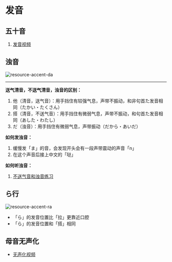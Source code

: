 # 发音

## 五十音

1. [发音视频](https://youtu.be/JHai9am2BQg?si=Feyh9bmJ3nwmSmkE)

## 浊音

![resource-accent-da](/resource-accent-da.svg)

---

**送气清音，不送气清音，浊音的区别：**

1. 他（清音，送气音）：用手挡住有较强气息，声带不振动，和非句首た发音相同（たかい・たくさん）
2. 搭（清音，不送气音）：用手挡住有微弱气息，声带不振动，和句首た发音相同（あした・わたし）
3. だ（浊音）：用手挡住有微弱气息，声带振动（だから・あいだ）

**如何发浊音：**

1. 缓慢发「ま」的音，会发现开头会有一段声带震动的声音「n」
2. 在这个声音后接上中文的「哒」

**如何听浊音：**

1. [不送气音和浊音练习](http://nihongo.hum.tmu.ac.jp/mic-j/VoAspNew/index.html)

## ら行

![resource-accent-ra](/resource-accent-ra.svg)

- 「ら」的发音位置比「拉」更靠近口腔
- 「ら」的发音位置和「搭」相同

## 母音无声化

- [无声化视频](https://youtu.be/ioLdIwnURfQ?si=xbz4buwMzvy3PBWs)
